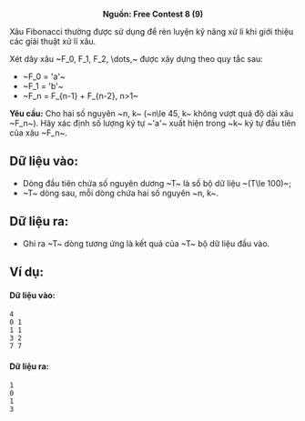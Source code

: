 **<center>Nguồn: Free Contest 8 (9)</center>**

Xâu Fibonacci thường được sử dụng để rèn luyện kỹ năng xử lí khi giới thiệu các giải thuật xử lí xâu.

Xét dãy xâu ~F_0, F_1, F_2, \dots,~ được xây dựng theo quy tắc sau:
- ~F_0 = 'a'~
- ~F_1 = 'b'~
- ~F_n = F_{n-1} + F_{n-2}, n>1~

**Yêu cầu:** Cho hai số nguyên ~n, k~ (~n\le 45, k~ không vượt quá độ dài xâu ~F_n~). Hãy xác định số lượng ký tự ~'a'~ xuất hiện trong ~k~ ký tự đầu tiên của xâu ~F_n~.

## Dữ liệu vào:
- Dòng đầu tiên chứa số nguyên dương ~T~ là số bộ dữ liệu ~(T\le 100)~;
- ~T~ dòng sau, mỗi dòng chứa hai số nguyên ~n, k~.

## Dữ liệu ra:
- Ghi ra ~T~ dòng tương ứng là kết quả của ~T~ bộ dữ liệu đầu vào.

## Ví dụ:
#### Dữ liệu vào:
```
4
0 1
1 1
3 2
7 7
```

#### Dữ liệu ra:
```
1
0
1
3
```